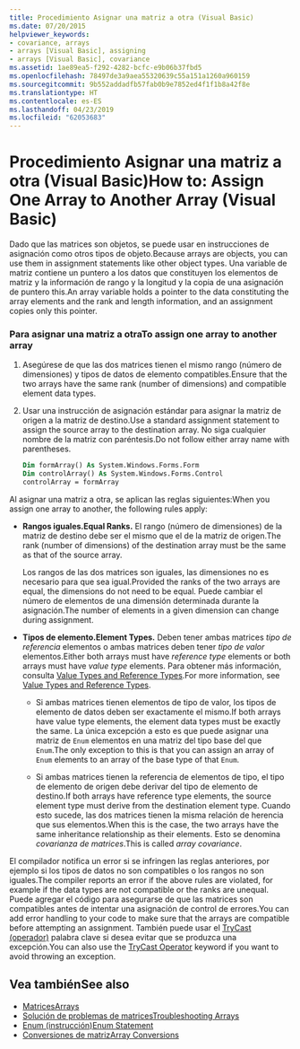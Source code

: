 ```yaml
---
title: Procedimiento Asignar una matriz a otra (Visual Basic)
ms.date: 07/20/2015
helpviewer_keywords:
- covariance, arrays
- arrays [Visual Basic], assigning
- arrays [Visual Basic], covariance
ms.assetid: 1ae89ea5-f292-4282-bcfc-e9b06b37fbd5
ms.openlocfilehash: 78497de3a9aea55320639c55a151a1260a960159
ms.sourcegitcommit: 9b552addadfb57fab0b9e7852ed4f1f1b8a42f8e
ms.translationtype: HT
ms.contentlocale: es-ES
ms.lasthandoff: 04/23/2019
ms.locfileid: "62053683"
---
```

# <a name="how-to-assign-one-array-to-another-array-visual-basic"></a><span data-ttu-id="851a3-102">Procedimiento Asignar una matriz a otra (Visual Basic)</span><span class="sxs-lookup"><span data-stu-id="851a3-102">How to: Assign One Array to Another Array (Visual Basic)</span></span>

<span data-ttu-id="851a3-103">Dado que las matrices son objetos, se puede usar en instrucciones de asignación como otros tipos de objeto.</span><span class="sxs-lookup"><span data-stu-id="851a3-103">Because arrays are objects, you can use them in assignment statements like other object types.</span></span> <span data-ttu-id="851a3-104">Una variable de matriz contiene un puntero a los datos que constituyen los elementos de matriz y la información de rango y la longitud y la copia de una asignación de puntero this.</span><span class="sxs-lookup"><span data-stu-id="851a3-104">An array variable holds a pointer to the data constituting the array elements and the rank and length information, and an assignment copies only this pointer.</span></span>

### <a name="to-assign-one-array-to-another-array"></a><span data-ttu-id="851a3-105">Para asignar una matriz a otra</span><span class="sxs-lookup"><span data-stu-id="851a3-105">To assign one array to another array</span></span>

1. <span data-ttu-id="851a3-106">Asegúrese de que las dos matrices tienen el mismo rango (número de dimensiones) y tipos de datos de elemento compatibles.</span><span class="sxs-lookup"><span data-stu-id="851a3-106">Ensure that the two arrays have the same rank (number of dimensions) and compatible element data types.</span></span>

2. <span data-ttu-id="851a3-107">Usar una instrucción de asignación estándar para asignar la matriz de origen a la matriz de destino.</span><span class="sxs-lookup"><span data-stu-id="851a3-107">Use a standard assignment statement to assign the source array to the destination array.</span></span> <span data-ttu-id="851a3-108">No siga cualquier nombre de la matriz con paréntesis.</span><span class="sxs-lookup"><span data-stu-id="851a3-108">Do not follow either array name with parentheses.</span></span>

    ```vb
    Dim formArray() As System.Windows.Forms.Form
    Dim controlArray() As System.Windows.Forms.Control
    controlArray = formArray
    ```

<span data-ttu-id="851a3-109">Al asignar una matriz a otra, se aplican las reglas siguientes:</span><span class="sxs-lookup"><span data-stu-id="851a3-109">When you assign one array to another, the following rules apply:</span></span>

- <span data-ttu-id="851a3-110">**Rangos iguales.**</span><span class="sxs-lookup"><span data-stu-id="851a3-110">**Equal Ranks.**</span></span> <span data-ttu-id="851a3-111">El rango (número de dimensiones) de la matriz de destino debe ser el mismo que el de la matriz de origen.</span><span class="sxs-lookup"><span data-stu-id="851a3-111">The rank (number of dimensions) of the destination array must be the same as that of the source array.</span></span>

  <span data-ttu-id="851a3-112">Los rangos de las dos matrices son iguales, las dimensiones no es necesario para que sea igual.</span><span class="sxs-lookup"><span data-stu-id="851a3-112">Provided the ranks of the two arrays are equal, the dimensions do not need to be equal.</span></span> <span data-ttu-id="851a3-113">Puede cambiar el número de elementos de una dimensión determinada durante la asignación.</span><span class="sxs-lookup"><span data-stu-id="851a3-113">The number of elements in a given dimension can change during assignment.</span></span>

- <span data-ttu-id="851a3-114">**Tipos de elemento.**</span><span class="sxs-lookup"><span data-stu-id="851a3-114">**Element Types.**</span></span> <span data-ttu-id="851a3-115">Deben tener ambas matrices *tipo de referencia* elementos o ambas matrices deben tener *tipo de valor* elementos.</span><span class="sxs-lookup"><span data-stu-id="851a3-115">Either both arrays must have *reference type* elements or both arrays must have *value type* elements.</span></span> <span data-ttu-id="851a3-116">Para obtener más información, consulta [Value Types and Reference Types](../../../../visual-basic/programming-guide/language-features/data-types/value-types-and-reference-types.md).</span><span class="sxs-lookup"><span data-stu-id="851a3-116">For more information, see [Value Types and Reference Types](../../../../visual-basic/programming-guide/language-features/data-types/value-types-and-reference-types.md).</span></span>

  - <span data-ttu-id="851a3-117">Si ambas matrices tienen elementos de tipo de valor, los tipos de elemento de datos deben ser exactamente el mismo.</span><span class="sxs-lookup"><span data-stu-id="851a3-117">If both arrays have value type elements, the element data types must be exactly the same.</span></span> <span data-ttu-id="851a3-118">La única excepción a esto es que puede asignar una matriz de `Enum` elementos en una matriz del tipo base del que `Enum`.</span><span class="sxs-lookup"><span data-stu-id="851a3-118">The only exception to this is that you can assign an array of `Enum` elements to an array of the base type of that `Enum`.</span></span>

  - <span data-ttu-id="851a3-119">Si ambas matrices tienen la referencia de elementos de tipo, el tipo de elemento de origen debe derivar del tipo de elemento de destino.</span><span class="sxs-lookup"><span data-stu-id="851a3-119">If both arrays have reference type elements, the source element type must derive from the destination element type.</span></span> <span data-ttu-id="851a3-120">Cuando esto sucede, las dos matrices tienen la misma relación de herencia que sus elementos.</span><span class="sxs-lookup"><span data-stu-id="851a3-120">When this is the case, the two arrays have the same inheritance relationship as their elements.</span></span> <span data-ttu-id="851a3-121">Esto se denomina *covarianza de matrices*.</span><span class="sxs-lookup"><span data-stu-id="851a3-121">This is called *array covariance*.</span></span>

<span data-ttu-id="851a3-122">El compilador notifica un error si se infringen las reglas anteriores, por ejemplo si los tipos de datos no son compatibles o los rangos no son iguales.</span><span class="sxs-lookup"><span data-stu-id="851a3-122">The compiler reports an error if the above rules are violated, for example if the data types are not compatible or the ranks are unequal.</span></span> <span data-ttu-id="851a3-123">Puede agregar el código para asegurarse de que las matrices son compatibles antes de intentar una asignación de control de errores.</span><span class="sxs-lookup"><span data-stu-id="851a3-123">You can add error handling to your code to make sure that the arrays are compatible before attempting an assignment.</span></span> <span data-ttu-id="851a3-124">También puede usar el [TryCast (operador)](../../../../visual-basic/language-reference/operators/trycast-operator.md) palabra clave si desea evitar que se produzca una excepción.</span><span class="sxs-lookup"><span data-stu-id="851a3-124">You can also use the [TryCast Operator](../../../../visual-basic/language-reference/operators/trycast-operator.md) keyword if you want to avoid throwing an exception.</span></span>

## <a name="see-also"></a><span data-ttu-id="851a3-125">Vea también</span><span class="sxs-lookup"><span data-stu-id="851a3-125">See also</span></span>

- [<span data-ttu-id="851a3-126">Matrices</span><span class="sxs-lookup"><span data-stu-id="851a3-126">Arrays</span></span>](../../../../visual-basic/programming-guide/language-features/arrays/index.md)
- [<span data-ttu-id="851a3-127">Solución de problemas de matrices</span><span class="sxs-lookup"><span data-stu-id="851a3-127">Troubleshooting Arrays</span></span>](../../../../visual-basic/programming-guide/language-features/arrays/troubleshooting-arrays.md)
- [<span data-ttu-id="851a3-128">Enum (instrucción)</span><span class="sxs-lookup"><span data-stu-id="851a3-128">Enum Statement</span></span>](../../../../visual-basic/language-reference/statements/enum-statement.md)
- [<span data-ttu-id="851a3-129">Conversiones de matriz</span><span class="sxs-lookup"><span data-stu-id="851a3-129">Array Conversions</span></span>](../../../../visual-basic/programming-guide/language-features/data-types/array-conversions.md)
